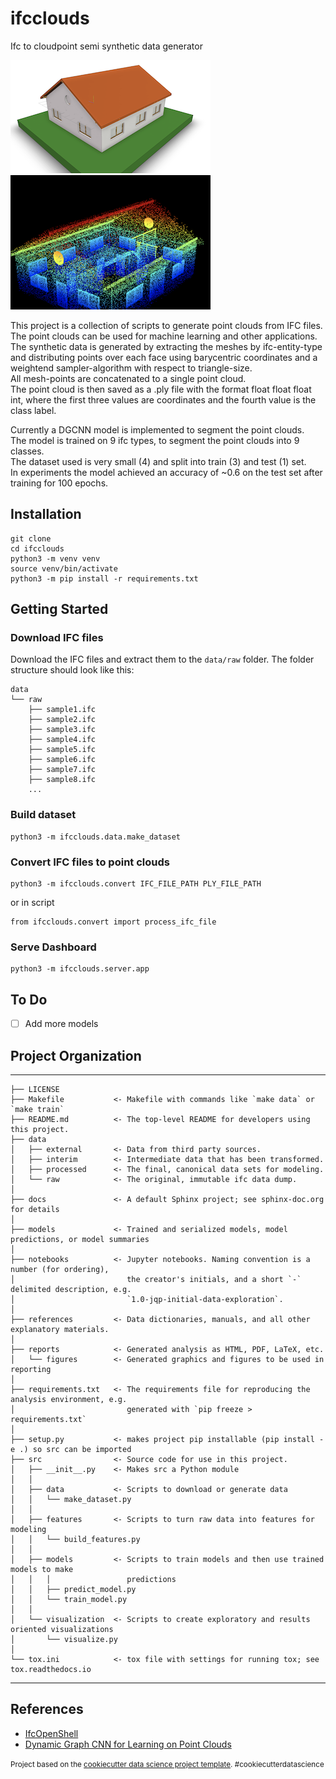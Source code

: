 # ifcclouds

Ifc to cloudpoint semi synthetic data generator

![ifc-png](references/images/ifc.png) ![pointcloud-png](references/images/pointcloud.png)

This project is a collection of scripts to generate point clouds from IFC files.   
The point clouds can be used for machine learning and other applications.   
The synthetic data is generated by extracting the meshes by ifc-entity-type and distributing points over each face using barycentric coordinates and a weightend sampler-algorithm with respect to triangle-size.  
All mesh-points are concatenated to a single point cloud.   
The point cloud is then saved as a .ply file with the format float float float int, where the first three values are coordinates and the fourth value is the class label.

Currently a DGCNN model is implemented to segment the point clouds.   
The model is trained on 9 ifc types, to segment the point clouds into 9 classes.   
The dataset used is very small (4) and split into train (3) and test (1) set.   
In experiments the model achieved an accuracy of ~0.6 on the test set after training for 100 epochs.   

## Installation
```
git clone 
cd ifcclouds
python3 -m venv venv
source venv/bin/activate
python3 -m pip install -r requirements.txt
```

## Getting Started

### Download IFC files
Download the IFC files and extract them to the `data/raw` folder. The folder structure should look like this:
```
data
└── raw  
    ├── sample1.ifc
    ├── sample2.ifc
    ├── sample3.ifc
    ├── sample4.ifc
    ├── sample5.ifc
    ├── sample6.ifc
    ├── sample7.ifc
    ├── sample8.ifc
    ...
```

### Build dataset
```
python3 -m ifcclouds.data.make_dataset
```

### Convert IFC files to point clouds
```
python3 -m ifcclouds.convert IFC_FILE_PATH PLY_FILE_PATH
```
or in script
```
from ifcclouds.convert import process_ifc_file
```

### Serve Dashboard
```
python3 -m ifcclouds.server.app
```

## To Do
- [ ] Add more models

## Project Organization
------------

    ├── LICENSE
    ├── Makefile           <- Makefile with commands like `make data` or `make train`
    ├── README.md          <- The top-level README for developers using this project.
    ├── data
    │   ├── external       <- Data from third party sources.
    │   ├── interim        <- Intermediate data that has been transformed.
    │   ├── processed      <- The final, canonical data sets for modeling.
    │   └── raw            <- The original, immutable ifc data dump.
    │
    ├── docs               <- A default Sphinx project; see sphinx-doc.org for details
    │
    ├── models             <- Trained and serialized models, model predictions, or model summaries
    │
    ├── notebooks          <- Jupyter notebooks. Naming convention is a number (for ordering),
    │                         the creator's initials, and a short `-` delimited description, e.g.
    │                         `1.0-jqp-initial-data-exploration`.
    │
    ├── references         <- Data dictionaries, manuals, and all other explanatory materials.
    │
    ├── reports            <- Generated analysis as HTML, PDF, LaTeX, etc.
    │   └── figures        <- Generated graphics and figures to be used in reporting
    │
    ├── requirements.txt   <- The requirements file for reproducing the analysis environment, e.g.
    │                         generated with `pip freeze > requirements.txt`
    │
    ├── setup.py           <- makes project pip installable (pip install -e .) so src can be imported
    ├── src                <- Source code for use in this project.
    │   ├── __init__.py    <- Makes src a Python module
    │   │
    │   ├── data           <- Scripts to download or generate data
    │   │   └── make_dataset.py
    │   │
    │   ├── features       <- Scripts to turn raw data into features for modeling
    │   │   └── build_features.py
    │   │
    │   ├── models         <- Scripts to train models and then use trained models to make
    │   │   │                 predictions
    │   │   ├── predict_model.py
    │   │   └── train_model.py
    │   │
    │   └── visualization  <- Scripts to create exploratory and results oriented visualizations
    │       └── visualize.py
    │
    └── tox.ini            <- tox file with settings for running tox; see tox.readthedocs.io


--------

## References
- [IfcOpenShell](https://github.com/IfcOpenShell/IfcOpenShell)
- [Dynamic Graph CNN for Learning on Point Clouds](https://github.com/antao97/dgcnn.pytorch)

<p><small>Project based on the <a target="_blank" href="https://drivendata.github.io/cookiecutter-data-science/">cookiecutter data science project template</a>. #cookiecutterdatascience</small></p>
